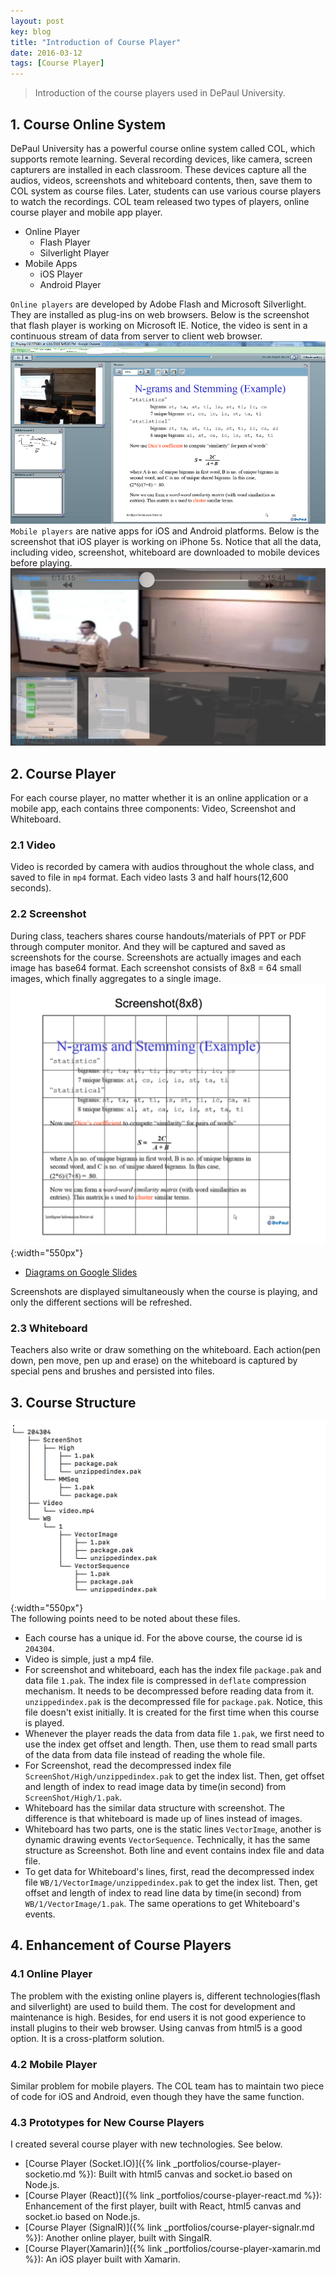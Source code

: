 ```yaml
---
layout: post
key: blog
title: "Introduction of Course Player"
date: 2016-03-12
tags: [Course Player]
---
```


> Introduction of the course players used in DePaul University.

## 1. Course Online System
DePaul University has a powerful course online system called COL, which supports remote learning. Several recording devices, like camera, screen capturers are installed in each classroom. These devices capture all the audios, videos, screenshots and whiteboard contents, then, save them to COL system as course files. Later, students can use various course players to watch the recordings. COL team released two types of players, online course player and mobile app player.
* Online Player
  - Flash Player
  - Silverlight Player
* Mobile Apps
  - iOS Player
  - Android Player

`Online players` are developed by Adobe Flash and Microsoft Silverlight. They are installed as plug-ins on web browsers. Below is the screenshot that flash player is working on Microsoft IE. Notice, the video is sent in a continuous stream of data from server to client web browser.
![image](/public/posts/2016-03-12/flash.png)
`Mobile players` are native apps for iOS and Android platforms. Below is the screenshot that iOS player is working on iPhone 5s. Notice that all the data, including video, screenshot, whiteboard are downloaded to mobile devices before playing.
![image](/public/posts/2016-03-12/coliphone.jpeg)

## 2. Course Player
For each course player, no matter whether it is an online application or a mobile app, each contains three components: Video, Screenshot and Whiteboard.  
### 2.1 Video
Video is recorded by camera with audios throughout the whole class, and saved to file in `mp4` format. Each video lasts 3 and half hours(12,600 seconds).
### 2.2 Screenshot
During class, teachers shares course handouts/materials of PPT or PDF through computer monitor. And they will be captured and saved as screenshots for the course. Screenshots are actually images and each image has base64 format. Each screenshot consists of 8x8 = 64 small images, which finally aggregates to a single image.
![image](/public/posts/2016-03-12/screenshot.png){:width="550px"}
* [Diagrams on Google Slides](https://docs.google.com/presentation/d/1dy1h3lmJh-vskUyPUWAeqCxNT0-YSHfioo4VwwcTdpM/edit?usp=sharing)

Screenshots are displayed simultaneously when the course is playing, and only the different sections will be refreshed.
### 2.3 Whiteboard
Teachers also write or draw something on the whiteboard. Each action(pen down, pen move, pen up and erase) on the whiteboard is captured by special pens and brushes and persisted into files.

## 3. Course Structure
![image](/public/posts/2016-03-12/datafiles.png){:width="550px"}  
The following points need to be noted about these files.
* Each course has a unique id. For the above course, the course id is `204304`.
* Video is simple, just a mp4 file.
* For screenshot and whiteboard, each has the index file `package.pak` and data file `1.pak`. The index file is compressed in `deflate` compression mechanism. It needs to be decompressed before reading data from it. `unzippedindex.pak` is the decompressed file for `package.pak`. Notice, this file doesn't exist initially. It is created for the first time when this course is played.
* Whenever the player reads the data from data file `1.pak`, we first need to use the index get offset and length. Then, use them to read small parts of the data from data file instead of reading the whole file.
* For Screenshot, read the decompressed index file `ScreenShot/High/unzippedindex.pak` to get the index list. Then, get offset and length of index to read image data by time(in second) from `ScreenShot/High/1.pak`.
* Whiteboard has the similar data structure with screenshot. The difference is that whiteboard is made up of lines instead of images.
* Whiteboard has two parts, one is the static lines `VectorImage`, another is dynamic drawing events `VectorSequence`. Technically, it has the same structure as Screenshot. Both line and event contains index file and data file.
* To get data for Whiteboard's lines, first, read the decompressed index file `WB/1/VectorImage/unzippedindex.pak` to get the index list. Then, get offset and length of index to read line data by time(in second) from `WB/1/VectorImage/1.pak`. The same operations to get Whiteboard's events.

## 4. Enhancement of Course Players
### 4.1 Online Player
The problem with the existing online players is, different technologies(flash and silverlight) are used to build them. The cost for development and maintenance is high. Besides, for end users it is not good experience to install plugins to their web browser. Using canvas from html5 is a good option. It is a cross-platform solution.
### 4.2 Mobile Player
Similar problem for mobile players. The COL team has to maintain two piece of code for iOS and Android, even though they have the same function.
### 4.3 Prototypes for New Course Players
I created several course player with new technologies. See below.
* [Course Player (Socket.IO)]({% link _portfolios/course-player-socketio.md %}): Built with html5 canvas and socket.io based on Node.js.
* [Course Player (React)]({% link _portfolios/course-player-react.md %}): Enhancement of the first player, built with React, html5 canvas and socket.io based on Node.js.
* [Course Player (SignalR)]({% link _portfolios/course-player-signalr.md %}): Another online player, built with SingalR.
* [Course Player(Xamarin)]({% link _portfolios/course-player-xamarin.md %}): An iOS player built with Xamarin.
